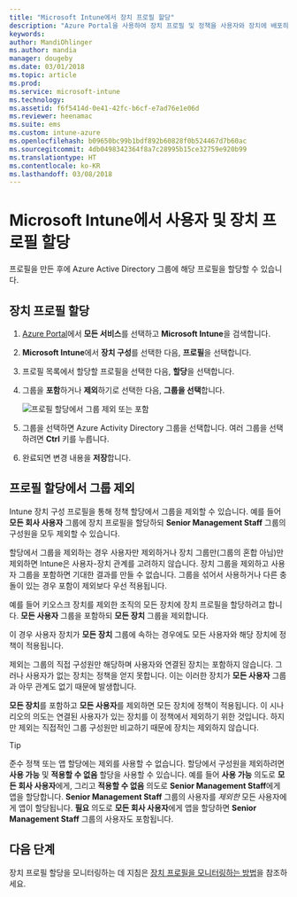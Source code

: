 ```yaml
---
title: "Microsoft Intune에서 장치 프로필 할당"
description: "Azure Portal을 사용하여 장치 프로필 및 정책을 사용자와 장치에 배포하고 Microsoft InTune의 프로필 할당에서 그룹 제외"
keywords: 
author: MandiOhlinger
ms.author: mandia
manager: dougeby
ms.date: 03/01/2018
ms.topic: article
ms.prod: 
ms.service: microsoft-intune
ms.technology: 
ms.assetid: f6f5414d-0e41-42fc-b6cf-e7ad76e1e06d
ms.reviewer: heenamac
ms.suite: ems
ms.custom: intune-azure
ms.openlocfilehash: b09650bc99b1bdf892b60828f0b524467d7b60ac
ms.sourcegitcommit: 4db0498342364f8a7c28995b15ce32759e920b99
ms.translationtype: HT
ms.contentlocale: ko-KR
ms.lasthandoff: 03/08/2018
---
```

# <a name="assign-user-and-device-profiles-in-microsoft-intune"></a>Microsoft Intune에서 사용자 및 장치 프로필 할당

프로필을 만든 후에 Azure Active Directory 그룹에 해당 프로필을 할당할 수 있습니다.

## <a name="assign-a-device-profile"></a>장치 프로필 할당

1. [Azure Portal](https://portal.azure.com)에서 **모든 서비스**를 선택하고 **Microsoft Intune**을 검색합니다.
2. **Microsoft Intune**에서 **장치 구성**를 선택한 다음, **프로필**을 선택합니다.
3. 프로필 목록에서 할당할 프로필을 선택한 다음, **할당**을 선택합니다.
4. 그룹을 **포함**하거나 **제외**하기로 선택한 다음, **그룹을 선택**합니다.  

    ![프로필 할당에서 그룹 제외 또는 포함](./media/group-include-exclude.png)

5. 그룹을 선택하면 Azure Activity Directory 그룹을 선택합니다. 여러 그룹을 선택하려면 **Ctrl** 키를 누릅니다.
6. 완료되면 변경 내용을 **저장**합니다.

## <a name="exclude-groups-from-a-profile-assignment"></a>프로필 할당에서 그룹 제외

Intune 장치 구성 프로필을 통해 정책 할당에서 그룹을 제외할 수 있습니다. 예를 들어 **모든 회사 사용자** 그룹에 장치 프로필을 할당하되 **Senior Management Staff** 그룹의 구성원을 모두 제외할 수 있습니다.

할당에서 그룹을 제외하는 경우 사용자만 제외하거나 장치 그룹만(그룹의 혼합 아님)만 제외하면 Intune은 사용자-장치 관계를 고려하지 않습니다. 장치 그룹을 제외하고 사용자 그룹을 포함하면 기대한 결과를 만들 수 없습니다. 그룹을 섞어서 사용하거나 다른 충돌이 있는 경우 포함이 제외보다 우선 적용됩니다.

예를 들어 키오스크 장치를 제외한 조직의 모든 장치에 장치 프로필을 할당하려고 합니다. **모든 사용자** 그룹을 포함하되 **모든 장치** 그룹을 제외합니다.

이 경우 사용자 장치가 **모든 장치** 그룹에 속하는 경우에도 모든 사용자와 해당 장치에 정책이 적용됩니다.

제외는 그룹의 직접 구성원만 해당하며 사용자와 연결된 장치는 포함하지 않습니다. 그러나 사용자가 없는 장치는 정책을 얻지 못합니다. 이는 이러한 장치가 **모든 사용자** 그룹과 아무 관계도 없기 때문에 발생합니다.

**모든 장치**를 포함하고 **모든 사용자**를 제외하면 모든 장치에 정책이 적용됩니다. 이 시나리오의 의도는 연결된 사용자가 있는 장치를 이 정책에서 제외하기 위한 것입니다. 하지만 제외는 직접적인 그룹 구성원만 비교하기 때문에 장치는 제외하지 않습니다.

>[!TIP]
>준수 정책 또는 앱 할당에는 제외를 사용할 수 없습니다. 할당에서 구성원을 제외하려면 **사용 가능** 및 **적용할 수 없음** 할당을 사용할 수 있습니다. 예를 들어 **사용 가능** 의도로 **모든 회사 사용자**에게, 그리고 **적용할 수 없음** 의도로 **Senior Management Staff**에게 앱을 할당합니다. **Senior Management Staff** 그룹의 사용자를 *제외한* 모든 사용자에게 앱이 할당됩니다. **필요** 의도로 **모든 회사 사용자**에게 앱을 할당하면 **Senior Management Staff** 그룹의 사용자도 포함됩니다.

## <a name="next-steps"></a>다음 단계
장치 프로필 할당을 모니터링하는 데 지침은 [장치 프로필을 모니터링하는 방법](device-profile-monitor.md)을 참조하세요.
